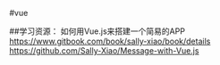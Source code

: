 ﻿#vue


##学习资源：
如何用Vue.js来搭建一个简易的APP
https://www.gitbook.com/book/sally-xiao/book/details
https://github.com/Sally-Xiao/Message-with-Vue.js


